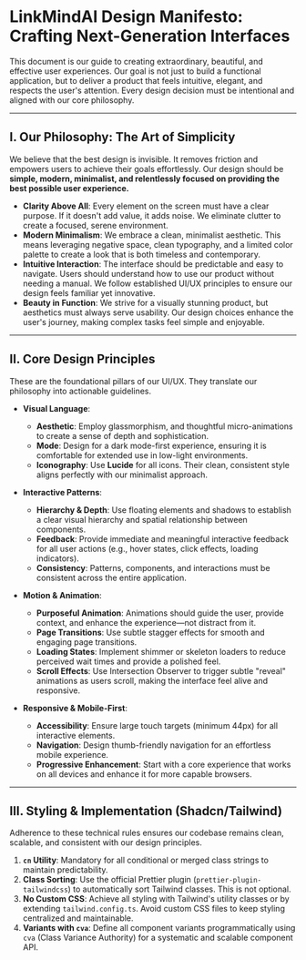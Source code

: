 # LinkMindAI Design Manifesto: Crafting Next-Generation Interfaces

This document is our guide to creating extraordinary, beautiful, and effective user experiences. Our goal is not just to build a functional application, but to deliver a product that feels intuitive, elegant, and respects the user's attention. Every design decision must be intentional and aligned with our core philosophy.

---

## Ⅰ. Our Philosophy: The Art of Simplicity

We believe that the best design is invisible. It removes friction and empowers users to achieve their goals effortlessly. Our design should be **simple, modern, minimalist, and relentlessly focused on providing the best possible user experience.**

-   **Clarity Above All**: Every element on the screen must have a clear purpose. If it doesn't add value, it adds noise. We eliminate clutter to create a focused, serene environment.
-   **Modern Minimalism**: We embrace a clean, minimalist aesthetic. This means leveraging negative space, clean typography, and a limited color palette to create a look that is both timeless and contemporary.
-   **Intuitive Interaction**: The interface should be predictable and easy to navigate. Users should understand how to use our product without needing a manual. We follow established UI/UX principles to ensure our design feels familiar yet innovative.
-   **Beauty in Function**: We strive for a visually stunning product, but aesthetics must always serve usability. Our design choices enhance the user's journey, making complex tasks feel simple and enjoyable.

---

## Ⅱ. Core Design Principles

These are the foundational pillars of our UI/UX. They translate our philosophy into actionable guidelines.

-   **Visual Language**:
    -   **Aesthetic**: Employ glassmorphism, and thoughtful micro-animations to create a sense of depth and sophistication.
    -   **Mode**: Design for a dark mode-first experience, ensuring it is comfortable for extended use in low-light environments.
    -   **Iconography**: Use **Lucide** for all icons. Their clean, consistent style aligns perfectly with our minimalist approach.

-   **Interactive Patterns**:
    -   **Hierarchy & Depth**: Use floating elements and shadows to establish a clear visual hierarchy and spatial relationship between components.
    -   **Feedback**: Provide immediate and meaningful interactive feedback for all user actions (e.g., hover states, click effects, loading indicators).
    -   **Consistency**: Patterns, components, and interactions must be consistent across the entire application.

-   **Motion & Animation**:
    -   **Purposeful Animation**: Animations should guide the user, provide context, and enhance the experience—not distract from it.
    -   **Page Transitions**: Use subtle stagger effects for smooth and engaging page transitions.
    -   **Loading States**: Implement shimmer or skeleton loaders to reduce perceived wait times and provide a polished feel.
    -   **Scroll Effects**: Use Intersection Observer to trigger subtle "reveal" animations as users scroll, making the interface feel alive and responsive.

-   **Responsive & Mobile-First**:
    -   **Accessibility**: Ensure large touch targets (minimum 44px) for all interactive elements.
    -   **Navigation**: Design thumb-friendly navigation for an effortless mobile experience.
    -   **Progressive Enhancement**: Start with a core experience that works on all devices and enhance it for more capable browsers.

---

## Ⅲ. Styling & Implementation (Shadcn/Tailwind)

Adherence to these technical rules ensures our codebase remains clean, scalable, and consistent with our design principles.

1.  **`cn` Utility**: Mandatory for all conditional or merged class strings to maintain predictability.
2.  **Class Sorting**: Use the official Prettier plugin (`prettier-plugin-tailwindcss`) to automatically sort Tailwind classes. This is not optional.
3.  **No Custom CSS**: Achieve all styling with Tailwind's utility classes or by extending `tailwind.config.ts`. Avoid custom CSS files to keep styling centralized and maintainable.
4.  **Variants with `cva`**: Define all component variants programmatically using `cva` (Class Variance Authority) for a systematic and scalable component API.
